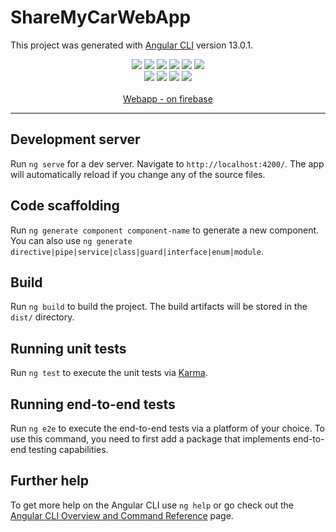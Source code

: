 # ShareMyCarWebApp

This project was generated with [Angular CLI](https://github.com/angular/angular-cli) version 13.0.1.

<div align="center">
  <img src="https://img.shields.io/website?down_color=red&down_message=offline&up_color=blue&up_message=online&url=https%3A%2F%2Fangular-sandbox-avans.web.app%2F"/>
  <img src="https://img.shields.io/github/workflow/status/Pjiwm/angular-sandbox/ci-cd" />
  <img src="https://img.shields.io/github/commit-activity/m/pjiwm/angular-sandbox" />
  <img src="https://img.shields.io/github/last-commit/pjiwm/angular-sandbox" />
  <img src="https://img.shields.io/github/languages/code-size/Pjiwm/angular-sandbox" />
  <img src="https://img.shields.io/github/forks/Pjiwm/angular-sandbox?style=social"/>
  <br/>
   <img src="https://img.shields.io/badge/typescript-%23007ACC.svg?style=for-the-badge&logo=typescript&logoColor=white"/>
   <img src="https://img.shields.io/badge/Angular-DD0031?style=for-the-badge&logo=angular&logoColor=white"/>
   <img src="https://img.shields.io/badge/Node.js-339933?style=for-the-badge&logo=nodedotjs&logoColor=white"/>
   <img src="https://img.shields.io/badge/Docker-2CA5E0?style=for-the-badge&logo=docker&logoColor=white"/>
  <br/>
  <br/>
   <a href="https://angular-sandbox-avans.web.app/">Webapp - on firebase<a/>


</div>
<hr/>

## Development server

Run `ng serve` for a dev server. Navigate to `http://localhost:4200/`. The app will automatically reload if you change any of the source files.

## Code scaffolding

Run `ng generate component component-name` to generate a new component. You can also use `ng generate directive|pipe|service|class|guard|interface|enum|module`.

## Build

Run `ng build` to build the project. The build artifacts will be stored in the `dist/` directory.

## Running unit tests

Run `ng test` to execute the unit tests via [Karma](https://karma-runner.github.io).

## Running end-to-end tests

Run `ng e2e` to execute the end-to-end tests via a platform of your choice. To use this command, you need to first add a package that implements end-to-end testing capabilities.

## Further help

To get more help on the Angular CLI use `ng help` or go check out the [Angular CLI Overview and Command Reference](https://angular.io/cli) page.
